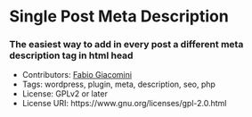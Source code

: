 # Single Post Meta Description
<h3> The easiest way to add in every post a different meta description tag in html head </h3>
<ul>
  <li>Contributors: <a href="https://profiles.wordpress.org/viarete/">Fabio Giacomini</a></li>

<li>Tags: wordpress, plugin, meta, description, seo, php</li>

<li>License: GPLv2 or later</li>

<li>License URI: https://www.gnu.org/licenses/gpl-2.0.html</li>
</ul>

